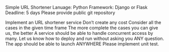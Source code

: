 Simple URL Shortener
Lanuage: Python
Framework: Django or Flask
Deadline: 5 days
Please provide public git repository

Implement an URL shortener service
Don’t create any cost
Consider all the cases in the given time frame
The more complete the cases you can give us, the better
A service should be able to handle concurrent access by many.
Let us know how to deploy and run without asking you ANY question.
The app should be able to launch ANYWHERE
Please implement unit test.